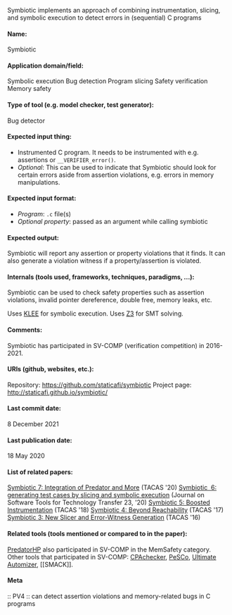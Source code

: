 Symbiotic implements an approach of combining instrumentation, slicing, and symbolic execution to detect errors in (sequential) C programs

#### Name:
Symbiotic

#### Application domain/field:
Symbolic execution
Bug detection
Program slicing
Safety verification
Memory safety

#### Type of tool (e.g. model checker, test generator):
Bug detector

#### Expected input thing:
- Instrumented C program. It needs to be instrumented with e.g. assertions or `__VERIFIER_error()`.
- *Optional*: This can be used to indicate that Symbiotic should look for certain errors aside from assertion violations, e.g. errors in memory manipulations.

#### Expected input format:
- *Program*: `.c` file(s)
- *Optional property*: passed as an argument while calling symbiotic

#### Expected output:
Symbiotic will report any assertion or property violations that it finds.
It can also generate a violation witness if a property/assertion is violated.

#### Internals (tools used, frameworks, techniques, paradigms, ...):
Symbiotic can be used to check safety properties such as assertion violations, invalid pointer dereference, double free, memory leaks, etc.

Uses [KLEE](KLEE.md) for symbolic execution. Uses [Z3](Solvers/SMT/Z3.md) for SMT solving.

#### Comments:
Symbiotic has participated in SV-COMP (verification competition) in 2016-2021.

#### URIs (github, websites, etc.):
Repository: https://github.com/staticafi/symbiotic
Project page: http://staticafi.github.io/symbiotic/

#### Last commit date:
8 December 2021

#### Last publication date:
18 May 2020

#### List of related papers:
[Symbiotic 7: Integration of Predator and More](https://doi.org/10.1007/978-3-030-45237-7_31) (TACAS '20)
[Symbiotic  6: generating test cases by slicing and symbolic execution](https://doi.org/10.1007/s10009-020-00573-0) (Journal on Software Tools for Technology Transfer 23, '20)
[Symbiotic 5: Boosted Instrumentation](https://doi.org/10.1007/978-3-319-89963-3_29) (TACAS '18)
[Symbiotic 4: Beyond Reachability](https://doi.org/10.1007/978-3-662-54580-5_28) (TACAS '17)
[Symbiotic 3: New Slicer and Error-Witness Generation](https://doi.org/10.1007/978-3-662-49674-9_67) (TACAS '16)

#### Related tools (tools mentioned or compared to in the paper):
[PredatorHP](PredatorHP.md) also participated in SV-COMP in the MemSafety category.
Other tools that participated in SV-COMP: [CPAchecker](Checkers/CPAchecker.md), [PeSCo](Metatools/PeSCo.md), [Ultimate Automizer](Ultimate%20Automizer.md), [[SMACK]].

#### Meta
:: PV4 :: can detect assertion violations and memory-related bugs in C programs